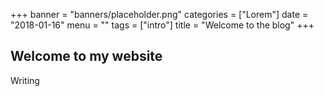 +++
banner = "banners/placeholder.png"
categories = ["Lorem"]
date = "2018-01-16"
menu = ""
tags = ["intro"]
title = "Welcome to the blog"
+++

## Welcome to my website

Writing
